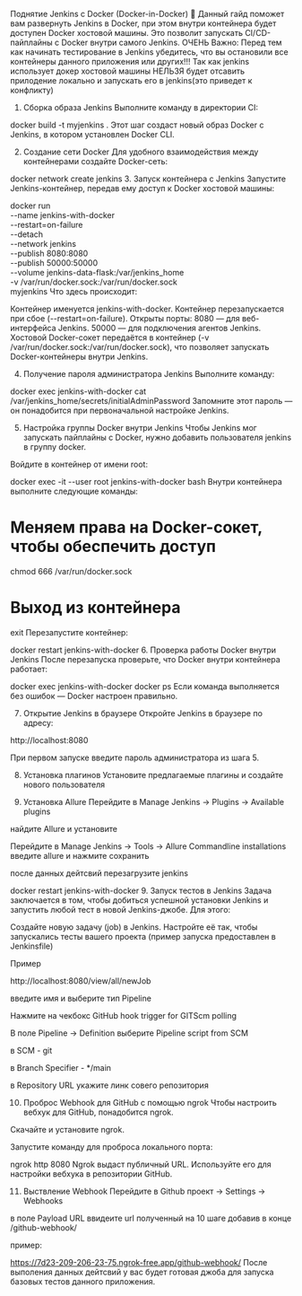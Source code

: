 Поднятие Jenkins с Docker (Docker-in-Docker) 🚀
Данный гайд поможет вам развернуть Jenkins в Docker, при этом внутри контейнера будет доступен Docker хостовой машины. Это позволит запускать CI/CD-пайплайны с Docker внутри самого Jenkins.
ОЧЕНЬ Важно: Перед тем как начинать тестирование в Jenkins убедитесь, что вы остановили все контейнеры данного приложения или других!!! Так как jenkins использует докер хостовой машины НЕЛЬЗЯ будет отсавить прилодение локально и запускать его в jenkins(это приведет к конфликту)

1. Сборка образа Jenkins
Выполните команду в директории CI:

docker build -t myjenkins .
Этот шаг создаст новый образ Docker с Jenkins, в котором установлен Docker CLI.

2. Создание сети Docker
Для удобного взаимодействия между контейнерами создайте Docker-сеть:

docker network create jenkins
3. Запуск контейнера с Jenkins
Запустите Jenkins-контейнер, передав ему доступ к Docker хостовой машины:

docker run \
  --name jenkins-with-docker \
  --restart=on-failure \
  --detach \
  --network jenkins \
  --publish 8080:8080 \
  --publish 50000:50000 \
  --volume jenkins-data-flask:/var/jenkins_home \
  -v /var/run/docker.sock:/var/run/docker.sock \
  myjenkins
Что здесь происходит:

Контейнер именуется jenkins-with-docker. Контейнер перезапускается при сбое (--restart=on-failure). Открыты порты: 8080 — для веб-интерфейса Jenkins. 50000 — для подключения агентов Jenkins. Хостовой Docker-сокет передаётся в контейнер (-v /var/run/docker.sock:/var/run/docker.sock), что позволяет запускать Docker-контейнеры внутри Jenkins.

4. Получение пароля администратора Jenkins
Выполните команду:

docker exec jenkins-with-docker cat /var/jenkins_home/secrets/initialAdminPassword
Запомните этот пароль — он понадобится при первоначальной настройке Jenkins.

5. Настройка группы Docker внутри Jenkins
Чтобы Jenkins мог запускать пайплайны с Docker, нужно добавить пользователя jenkins в группу docker.

Войдите в контейнер от имени root:

docker exec -it --user root jenkins-with-docker bash
Внутри контейнера выполните следующие команды:

# Меняем права на Docker-сокет, чтобы обеспечить доступ
chmod 666 /var/run/docker.sock

# Выход из контейнера
exit
Перезапустите контейнер:

docker restart jenkins-with-docker
6. Проверка работы Docker внутри Jenkins
После перезапуска проверьте, что Docker внутри контейнера работает:

docker exec jenkins-with-docker docker ps
Если команда выполняется без ошибок — Docker настроен правильно.

7. Открытие Jenkins в браузере
Откройте Jenkins в браузере по адресу:

http://localhost:8080

При первом запуске введите пароль администратора из шага 5.

8. Установка плагинов
Установите предлагаемые плагины и создайте нового пользователя

9. Установка Allure
Перейдите в Manage Jenkins -> Plugins -> Available plugins

найдите Allure и установите

Перейдите в Manage Jenkins -> Tools -> Allure Commandline installations введите allure и нажмите сохранить

после данных дейтсвий перезагрузите jenkins

docker restart jenkins-with-docker
9. Запуск тестов в Jenkins
Задача заключается в том, чтобы добиться успешной установки Jenkins и запустить любой тест в новой Jenkins-джобе. Для этого:

Создайте новую задачу (job) в Jenkins. Настройте её так, чтобы запускались тесты вашего проекта (пример запуска предоставлен в Jenkinsfile)

Пример

http://localhost:8080/view/all/newJob

введите имя и выберите тип Pipeline

Нажмите на чекбокс GitHub hook trigger for GITScm polling

В поле Pipeline -> Definition выберите Pipeline script from SCM

в SCM - git

в Branch Specifier - */main

в Repository URL укажите линк совего репозитория

10. Проброс Webhook для GitHub с помощью ngrok
Чтобы настроить вебхук для GitHub, понадобится ngrok.

Скачайте и установите ngrok.

Запустите команду для проброса локального порта:

ngrok http 8080
Ngrok выдаст публичный URL. Используйте его для настройки вебхука в репозитории GitHub.

11. Выствление Webhook
Перейдите в Github проект -> Settings -> Webhooks

в поле Payload URL ввидеите url полученный на 10 шаге добавив в конце /github-webhook/

пример:

https://7d23-209-206-23-75.ngrok-free.app/github-webhook/
После выполения данных дейтсвий у вас будет готовая джоба для запуска базовых тестов данного приложения.